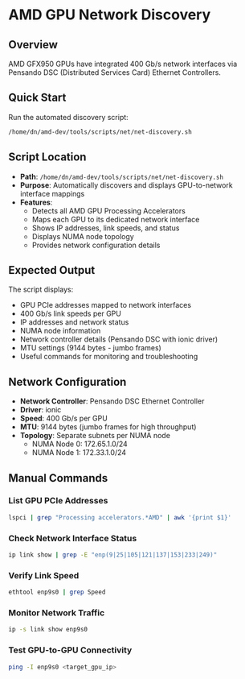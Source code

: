 # AMD GPU Network Discovery

## Overview
AMD GFX950 GPUs have integrated 400 Gb/s network interfaces via Pensando DSC (Distributed Services Card) Ethernet Controllers.

## Quick Start

Run the automated discovery script:
```bash
/home/dn/amd-dev/tools/scripts/net/net-discovery.sh
```

## Script Location
- **Path**: `/home/dn/amd-dev/tools/scripts/net/net-discovery.sh`
- **Purpose**: Automatically discovers and displays GPU-to-network interface mappings
- **Features**:
  - Detects all AMD GPU Processing Accelerators
  - Maps each GPU to its dedicated network interface
  - Shows IP addresses, link speeds, and status
  - Displays NUMA node topology
  - Provides network configuration details

## Expected Output
The script displays:
- GPU PCIe addresses mapped to network interfaces
- 400 Gb/s link speeds per GPU
- IP addresses and network status
- NUMA node information
- Network controller details (Pensando DSC with ionic driver)
- MTU settings (9144 bytes - jumbo frames)
- Useful commands for monitoring and troubleshooting

## Network Configuration
- **Network Controller**: Pensando DSC Ethernet Controller
- **Driver**: ionic
- **Speed**: 400 Gb/s per GPU
- **MTU**: 9144 bytes (jumbo frames for high throughput)
- **Topology**: Separate subnets per NUMA node
  - NUMA Node 0: 172.65.1.0/24
  - NUMA Node 1: 172.33.1.0/24

## Manual Commands

### List GPU PCIe Addresses
```bash
lspci | grep "Processing accelerators.*AMD" | awk '{print $1}'
```

### Check Network Interface Status
```bash
ip link show | grep -E "enp(9|25|105|121|137|153|233|249)"
```

### Verify Link Speed
```bash
ethtool enp9s0 | grep Speed
```

### Monitor Network Traffic
```bash
ip -s link show enp9s0
```

### Test GPU-to-GPU Connectivity
```bash
ping -I enp9s0 <target_gpu_ip>
```
